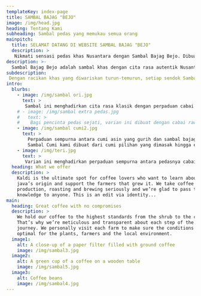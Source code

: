 ```yaml
---
templateKey: index-page
title: SAMBAL BAJAG "BEJO"
image: /img/head.jpg
heading: Tentang Kami
subheading: Sambal pedas yang memukau semua orang
mainpitch:
  title: SELAMAT DATANG DI WEBSITE SAMBAL BAJAG "BEJO"
  description: >
   Nikmati sensasi pedas khas Nusantara dengan Sambal Bajag Bejo. Dibuat dari bahan-bahan pilihan, tanpa pengawet, dan diolah dengan resep tradisional yang kaya rasa.
description: >-
  Sambal Bajag Bejo adalah sambal khas dengan cita rasa autentik Nusantara. Dibuat dari cabai pilihan, bawang goreng yang renyah, serta rempah-rempah rahasia yang memberikan sensasi pedas gurih yang bikin nagih.
subdescription:
 Dengan racikan khas yang diwariskan turun-temurun, setiap sendok Sambal Bajag Bejo menghadirkan perpaduan rasa yang pas tidak hanya pedas, tetapi juga kaya akan aroma dan kelezatan yang membuat setiap hidangan semakin istimewa.
intro:
  blurbs:
    - image: /img/sambal ori.jpg
      text: >
       Sambal ini menghadirkan cita rasa klasik dengan perpaduan cabai merah, bawang goreng, dan rempah pilihan yang menghasilkan rasa pedas gurih yang khas. Cocok untuk segala jenis makanan, mulai dari nasi putih, gorengan, hingga lauk pauk favorit Anda.
    # - image: /img/sambal extra pedas.jpg
    #   text: >
    #    Bagi pencinta pedas sejati, varian ini dibuat dengan cabai rawit pilihan yang memberikan sensasi pedas yang lebih menggigit, namun tetap dengan rasa gurih yang seimbang.
    - image: /img/sambal cumi2.jpg
      text: >
        Perpaduan sempurna antara cumi asin yang gurih dan sambal bajag khas Bejo yang pedasnya nendang!
        Sambal Cumi kami dibuat dari cumi pilihan yang dimasak hingga empuk dan meresap bumbunya, lalu dicampur dengan cabai segar, bawang merah putih, dan minyak kelapa murni.
    - image: /img/teri.jpg
      text: >
       Varian ini menghadirkan perpaduan sempurna antara pedasnya cabai segar dan gurihnya ikan teri yang digoreng renyah. Setiap suapan menghadirkan rasa pedas, asin, dan umami yang khas, cocok untuk menemani berbagai hidangan. Dengan tekstur yang kaya rasa dan aroma menggoda, sambal ini membuat setiap hidangan jadi lebih spesial.
  heading: What we offer
  description: >
    Kaldi is the ultimate spot for coffee lovers who want to learn about their
    java’s origin and support the farmers that grew it. We take coffee
    production, roasting and brewing seriously and we’re glad to pass that
    knowledge to anyone. This is an edit via identity...
main:
  heading: Great coffee with no compromises
  description: >
    We hold our coffee to the highest standards from the shrub to the cup.
    That’s why we’re meticulous and transparent about each step of the coffee’s
    journey. We personally visit each farm to make sure the conditions are
    optimal for the plants, farmers and the local environment.
  image1:
    alt: A close-up of a paper filter filled with ground coffee
    image: /img/sambal3.jpg
  image2:
    alt: A green cup of a coffee on a wooden table
    image: /img/sambal5.jpg
  image3:
    alt: Coffee beans
    image: /img/sambal4.jpg
---
```

